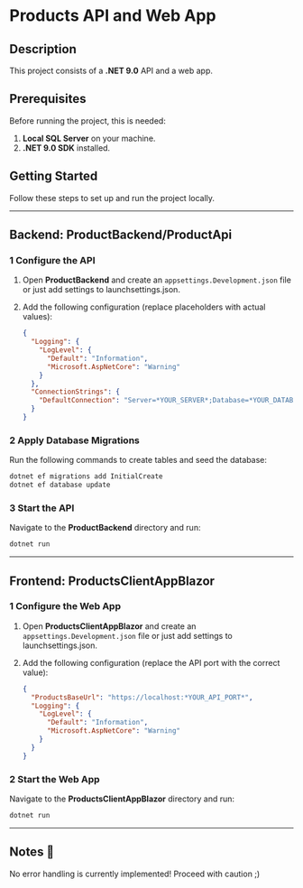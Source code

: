 # Products API and Web App  

## Description  
This project consists of a **.NET 9.0** API and a web app.

## Prerequisites  
Before running the project, this is needed:  
1. **Local SQL Server** on your machine.  
2. **.NET 9.0 SDK** installed.  

## Getting Started  

Follow these steps to set up and run the project locally.

---

## Backend: **ProductBackend/ProductApi**  

### 1 Configure the API  
1. Open **ProductBackend** and create an `appsettings.Development.json` file or just add settings to launchsettings.json.  
2. Add the following configuration (replace placeholders with actual values):  

   ```json
   {
     "Logging": {
       "LogLevel": {
         "Default": "Information",
         "Microsoft.AspNetCore": "Warning"
       }
     },
     "ConnectionStrings": {
       "DefaultConnection": "Server=*YOUR_SERVER*;Database=*YOUR_DATABASE*;Trusted_Connection=True;MultipleActiveResultSets=true"
     }
   }
   ```

### 2 Apply Database Migrations  
Run the following commands to create tables and seed the database:  

```bash
dotnet ef migrations add InitialCreate
dotnet ef database update
```

### 3 Start the API  
Navigate to the **ProductBackend** directory and run:  

```bash
dotnet run
```

---

## Frontend: **ProductsClientAppBlazor**  

### 1 Configure the Web App  
1. Open **ProductsClientAppBlazor** and create an `appsettings.Development.json` file or just add settings to launchsettings.json.  
2. Add the following configuration (replace the API port with the correct value):  

   ```json
   {
     "ProductsBaseUrl": "https://localhost:*YOUR_API_PORT*",
     "Logging": {
       "LogLevel": {
         "Default": "Information",
         "Microsoft.AspNetCore": "Warning"
       }
     }
   }
   ```

### 2 Start the Web App  
Navigate to the **ProductsClientAppBlazor** directory and run:  

```bash
dotnet run
```

---

## Notes 🚀  
No error handling is currently implemented! Proceed with caution ;)
